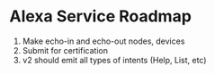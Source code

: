 # Alexa Service Roadmap

1. Make echo-in and echo-out nodes, devices
1. Submit for certification
1. v2 should emit all types of intents (Help, List, etc)
